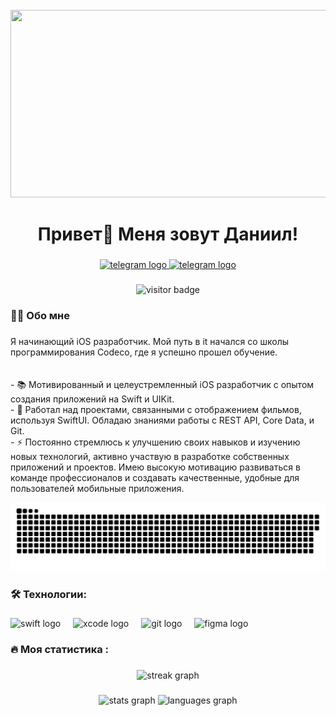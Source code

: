 <!---
DaNiIlaIoS/DaNiIlaIoS is a ✨ special ✨ repository because its `README.md` (this file) appears on your GitHub profile.
You can click the Preview link to take a look at your changes.
--->
<br clear="both">

<div align="center">
  <img height="300" width="600" src="https://user-images.githubusercontent.com/74038190/225813708-98b745f2-7d22-48cf-9150-083f1b00d6c9.gif"  />
</div>

###

<h1 align="center">Привет👋 Меня зовут Даниил!</h1>

###

<div align="center">
  <a href="https://t.me/DaNiIllSi" target="_blank">
    <img src="https://img.shields.io/static/v1?message=Telegram&logo=telegram&label=&color=2CA5E0&logoColor=white&labelColor=&style=for-the-badge" height="25" alt="telegram logo"  />
  </a>
  <a href="mailto:sivozelezovdaniil@gmail.com" target="_blank">
    <img src="https://img.shields.io/static/v1?message=Gmail&logo=Gmail&label=&color=red&logoColor=white&labelColor=&style=for-the-badge" height="25" alt="telegram logo"  />
  </a>
</div>

###

<div align="center">
  <img src="https://visitor-badge.laobi.icu/badge?page_id=DaNiIlaIoS" alt="visitor badge"  />
</div>

###

<h3 align="left">👨‍💻 Обо мне</h3>

###

<p align="left">Я начинающий iOS разработчик. Мой путь в it начался со школы программирования Codeco, где я успешно прошел обучение. <br><br> <br>- 📚 Мотивированный и целеустремленный iOS разработчик с опытом создания приложений на Swift и UIKit. <br>- 🔭 Работал над проектами, связанными с отображением фильмов, используя SwiftUI. Обладаю знаниями работы с REST API, Core Data, и Git. <br>- ⚡ Постоянно стремлюсь к улучшению своих навыков и изучению новых технологий, активно участвую в разработке собственных приложений и проектов. Имею высокую мотивацию развиваться в команде профессионалов и создавать качественные, удобные для пользователей мобильные приложения.</p>

<p align="center">
 <img width="600" src="assets/github-snake.svg" alt="snake"/>
</p>

###

<h3 align="left">🛠 Технологии:</h3>

###
<div align="left">
  <img src="https://cdn.jsdelivr.net/gh/devicons/devicon@latest/icons/swift/swift-original.svg" height="40" alt="swift logo"/>
  <img width="12" />
  <img src="https://cdn.jsdelivr.net/gh/devicons/devicon@latest/icons/xcode/xcode-original.svg" height="40" alt="xcode logo"/>        
  <img width="12" />
  <img src="https://cdn.jsdelivr.net/gh/devicons/devicon@latest/icons/git/git-original.svg" height="40" alt="git logo"/>
  <img width="12" />
  <img src="https://cdn.jsdelivr.net/gh/devicons/devicon@latest/icons/figma/figma-original.svg" height="40" alt="figma logo"/>        
  <img width="12" />
</div>

###

<h3 align="left">🔥   Моя статистика :</h3>

###

<div align="center">
  <img src="https://streak-stats.demolab.com?user=DaNiIlaIoS&locale=en&mode=daily&theme=dark&hide_border=false&border_radius=5&order=3" height="220" alt="streak graph"  />
</div>

###

<div align="center">
  <img src="https://github-readme-stats.vercel.app/api?username=DaNiIlaIoS&hide_title=false&hide_rank=false&show_icons=true&include_all_commits=true&count_private=true&disable_animations=false&theme=dracula&locale=en&hide_border=false&order=1" height="150" alt="stats graph"  />
  <img src="https://github-readme-stats.vercel.app/api/top-langs?username=DaNiIlaIoS&locale=en&hide_title=false&layout=compact&card_width=320&langs_count=5&theme=dracula&hide_border=false&order=2" height="150" alt="languages graph"  />
</div>

###
